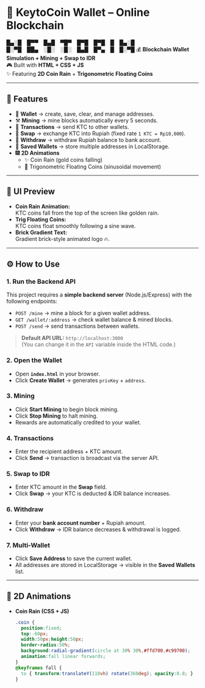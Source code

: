 # 🧱 KeytoCoin Wallet – Online Blockchain
█▄░█ █▀▀ █▄█ ▀█▀ █▀█ █▀█ █ █▄░█  
█░▀█ ██▄ ░█░ ░█░ █▄█ █▀▄ █ █░▀█
💰 **Blockchain Wallet Simulation + Mining + Swap to IDR**  
🎮 Built with **HTML + CSS + JS**  
✨ Featuring **2D Coin Rain** + **Trigonometric Floating Coins**  

---

## 🚀 Features
- 🔐 **Wallet** → create, save, clear, and manage addresses.
- ⚒️ **Mining** → mine blocks automatically every 5 seconds.
- 💸 **Transactions** → send KTC to other wallets.
- 🔄 **Swap** → exchange KTC into Rupiah (fixed rate `1 KTC = Rp10,000`).
- 🏦 **Withdraw** → withdraw Rupiah balance to bank account.
- 📂 **Saved Wallets** → store multiple addresses in LocalStorage.
- 🎆 **2D Animations**  
  - ✨ Coin Rain (gold coins falling)  
  - 🌊 Trigonometric Floating Coins (sinusoidal movement)

---

## 📸 UI Preview
- **Coin Rain Animation:**  
  KTC coins fall from the top of the screen like golden rain.  
- **Trig Floating Coins:**  
  KTC coins float smoothly following a sine wave.  
- **Brick Gradient Text:**  
  Gradient brick-style animated logo 🔥.  

---

## ⚙️ How to Use

### 1. Run the Backend API
This project requires a **simple backend server** (Node.js/Express) with the following endpoints:

- `POST /mine` → mine a block for a given wallet address.  
- `GET /wallet/:address` → check wallet balance & mined blocks.  
- `POST /send` → send transactions between wallets.  

> **Default API URL:** `http://localhost:3000`  
> (You can change it in the `API` variable inside the HTML code.)

### 2. Open the Wallet
- Open **`index.html`** in your browser.  
- Click **Create Wallet** → generates `privKey` + `address`.  

### 3. Mining
- Click **Start Mining** to begin block mining.  
- Click **Stop Mining** to halt mining.  
- Rewards are automatically credited to your wallet.

### 4. Transactions
- Enter the recipient address + KTC amount.  
- Click **Send** → transaction is broadcast via the server API.

### 5. Swap to IDR
- Enter KTC amount in the **Swap** field.  
- Click **Swap** → your KTC is deducted & IDR balance increases.  

### 6. Withdraw
- Enter your **bank account number** + Rupiah amount.  
- Click **Withdraw** → IDR balance decreases & withdrawal is logged.

### 7. Multi-Wallet
- Click **Save Address** to save the current wallet.  
- All addresses are stored in LocalStorage → visible in the **Saved Wallets** list.

---

## 🎨 2D Animations

- **Coin Rain (CSS + JS)**  
  ```css
  .coin {
    position:fixed;
    top:-60px;
    width:50px;height:50px;
    border-radius:50%;
    background:radial-gradient(circle at 30% 30%,#ffd700,#c99700);
    animation:fall linear forwards;
  }
  @keyframes fall {
    to { transform:translateY(110vh) rotate(360deg); opacity:0.8; }
  }

